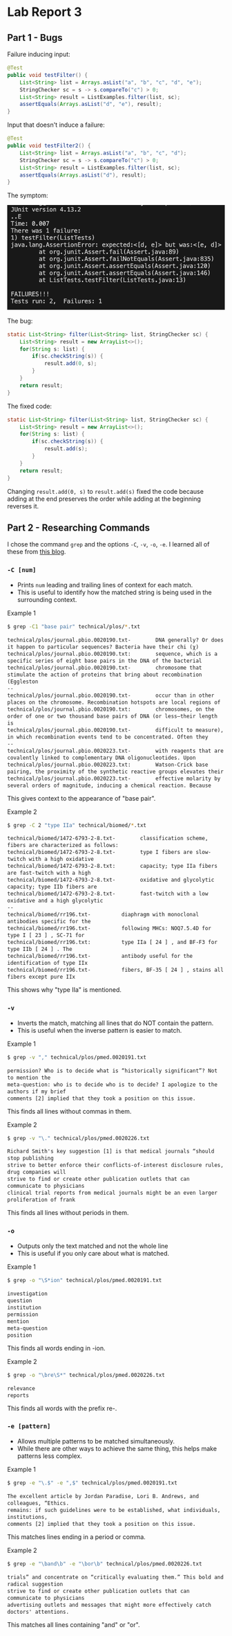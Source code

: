 # Lab Report 3
## Part 1 - Bugs
Failure inducing input:
```java
@Test
public void testFilter() {
    List<String> list = Arrays.asList("a", "b", "c", "d", "e");
    StringChecker sc = s -> s.compareTo("c") > 0;
    List<String> result = ListExamples.filter(list, sc);
    assertEquals(Arrays.asList("d", "e"), result);
}
```
Input that doesn't induce a failure:
```java
@Test
public void testFilter2() {
    List<String> list = Arrays.asList("a", "b", "c", "d");
    StringChecker sc = s -> s.compareTo("c") > 0;
    List<String> result = ListExamples.filter(list, sc);
    assertEquals(Arrays.asList("d"), result);
}
```
The symptom:

![first test failing](images/lab3/bug-symptom.png)

The bug:
```java
static List<String> filter(List<String> list, StringChecker sc) {
    List<String> result = new ArrayList<>();
    for(String s: list) {
        if(sc.checkString(s)) {
            result.add(0, s);
        }
    }
    return result;
}
```
The fixed code:
```java
static List<String> filter(List<String> list, StringChecker sc) {
    List<String> result = new ArrayList<>();
    for(String s: list) {
        if(sc.checkString(s)) {
            result.add(s);
        }
    }
    return result;
}
```
Changing `result.add(0, s)` to `result.add(s)` fixed the code because adding at the end preserves the order while adding at the beginning reverses it.
## Part 2 - Researching Commands
I chose the command `grep` and the options `-C`, `-v`, `-o`, `-e`. I learned all of these from [this blog](https://zwischenzugs.com/2022/02/02/grep-flags-the-good-stuff/).
### `-C [num]`
- Prints `num` leading and trailing lines of context for each match.
- This is useful to identify how the matched string is being used in the surrounding context.

Example 1
```bash
$ grep -C1 "base pair" technical/plos/*.txt
```
```
technical/plos/journal.pbio.0020190.txt-        DNA generally? Or does it happen to particular sequences? Bacteria have their chi (χ)
technical/plos/journal.pbio.0020190.txt:        sequence, which is a specific series of eight base pairs in the DNA of the bacterial
technical/plos/journal.pbio.0020190.txt-        chromosome that stimulate the action of proteins that bring about recombination (Eggleston
--
technical/plos/journal.pbio.0020190.txt-        occur than in other places on the chromosome. Recombination hotspots are local regions of
technical/plos/journal.pbio.0020190.txt:        chromosomes, on the order of one or two thousand base pairs of DNA (or less—their length is
technical/plos/journal.pbio.0020190.txt-        difficult to measure), in which recombination events tend to be concentrated. Often they
--
technical/plos/journal.pbio.0020223.txt-        with reagents that are covalently linked to complementary DNA oligonucleotides. Upon
technical/plos/journal.pbio.0020223.txt:        Watson-Crick base pairing, the proximity of the synthetic reactive groups elevates their
technical/plos/journal.pbio.0020223.txt-        effective molarity by several orders of magnitude, inducing a chemical reaction. Because
```
This gives context to the appearance of "base pair".

Example 2
```bash
$ grep -C 2 "type IIa" technical/biomed/*.txt
```
```
technical/biomed/1472-6793-2-8.txt-        classification scheme, fibers are characterized as follows:
technical/biomed/1472-6793-2-8.txt-        type I fibers are slow-twitch with a high oxidative
technical/biomed/1472-6793-2-8.txt:        capacity; type IIa fibers are fast-twitch with a high
technical/biomed/1472-6793-2-8.txt-        oxidative and glycolytic capacity; type IIb fibers are
technical/biomed/1472-6793-2-8.txt-        fast-twitch with a low oxidative and a high glycolytic
--
technical/biomed/rr196.txt-          diaphragm with monoclonal antibodies specific for the
technical/biomed/rr196.txt-          following MHCs: NOQ7.5.4D for type I [ 23 ] , SC-71 for
technical/biomed/rr196.txt:          type IIa [ 24 ] , and BF-F3 for type IIb [ 24 ] . The
technical/biomed/rr196.txt-          antibody useful for the identification of type IIx
technical/biomed/rr196.txt-          fibers, BF-35 [ 24 ] , stains all fibers except pure IIx
```
This shows why "type IIa" is mentioned.
### `-v`
- Inverts the match, matching all lines that do NOT contain the pattern.
- This is useful when the inverse pattern is easier to match.

Example 1
```bash
$ grep -v "," technical/plos/pmed.0020191.txt
```
```
permission? Who is to decide what is “historically significant”? Not to mention the
meta-question: who is to decide who is to decide? I apologize to the authors if my brief
comments [2] implied that they took a position on this issue.
```
This finds all lines without commas in them.

Example 2
```bash
$ grep -v "\." technical/plos/pmed.0020226.txt
```
```
Richard Smith's key suggestion [1] is that medical journals “should stop publishing
strive to better enforce their conflicts-of-interest disclosure rules, drug companies will
strive to find or create other publication outlets that can communicate to physicians
clinical trial reports from medical journals might be an even larger proliferation of frank
```
This finds all lines without periods in them.
### `-o`
- Outputs only the text matched and not the whole line
- This is useful if you only care about what is matched.

Example 1
```bash
$ grep -o "\S*ion" technical/plos/pmed.0020191.txt
```
```
investigation
question
institution
permission
mention
meta-question
position
```
This finds all words ending in -ion.

Example 2
```bash
$ grep -o "\bre\S*" technical/plos/pmed.0020226.txt
```
```
relevance
reports
```
This finds all words with the prefix re-.
### `-e [pattern]`
- Allows multiple patterns to be matched simultaneously.
- While there are other ways to achieve the same thing, this helps make patterns less complex.

Example 1
```bash
$ grep -e "\.$" -e ",$" technical/plos/pmed.0020191.txt
```
```
The excellent article by Jordan Paradise, Lori B. Andrews, and colleagues, “Ethics.
remains: if such guidelines were to be established, what individuals, institutions,
comments [2] implied that they took a position on this issue.
```
This matches lines ending in a period or comma.

Example 2
```bash
$ grep -e "\band\b" -e "\bor\b" technical/plos/pmed.0020226.txt
```
```
trials” and concentrate on “critically evaluating them.” This bold and radical suggestion
strive to find or create other publication outlets that can communicate to physicians
advertising outlets and messages that might more effectively catch doctors' attentions.
```
This matches all lines containing "and" or "or".